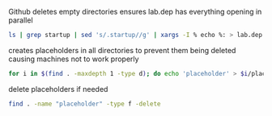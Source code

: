 Github deletes empty directories
ensures lab.dep has everything opening in parallel
```bash
ls | grep startup | sed 's/.startup//g' | xargs -I % echo %: > lab.dep
```
creates placeholders in all directories to prevent them being deleted causing machines not to work properly
```bash
for i in $(find . -maxdepth 1 -type d); do echo 'placeholder' > $i/placeholder; done
```
delete placeholders if needed
```bash
find . -name "placeholder" -type f -delete
```

